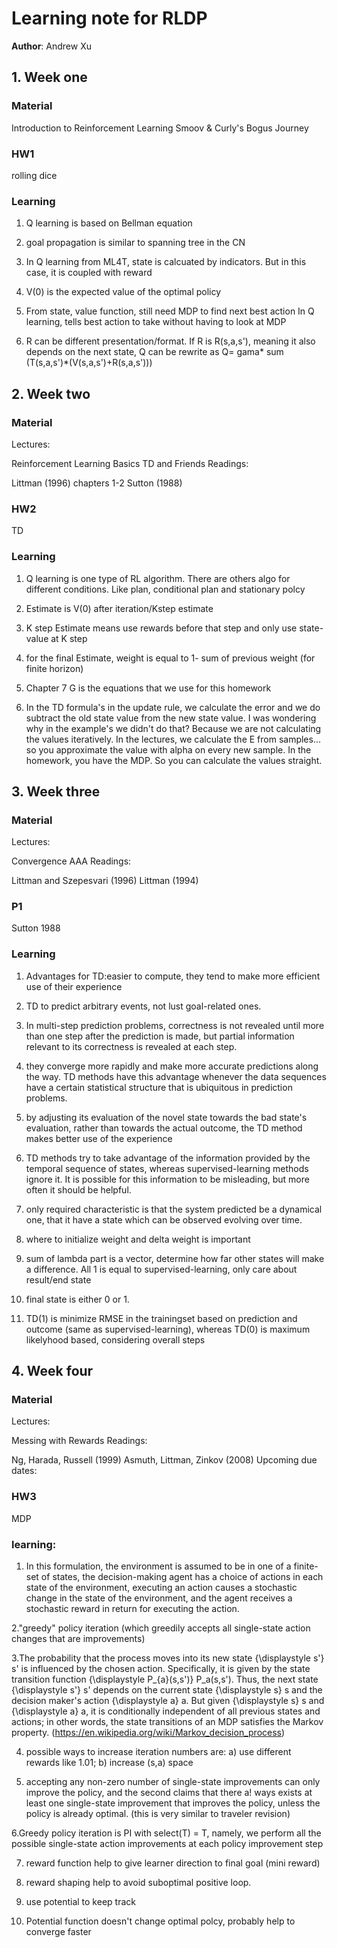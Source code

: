 # Learning note for RLDP

**Author**: Andrew Xu

## 1. Week one 

### Material

Introduction to Reinforcement Learning
Smoov & Curly's Bogus Journey

### HW1

rolling dice

### Learning

1. Q learning is based on Bellman equation

2. goal propagation is similar to spanning tree in the CN

3. In Q learning from ML4T, state is calcuated by indicators. But in this case, it is coupled with reward

4. V(0) is the expected value of the optimal policy

5. From state, value function, still need MDP to find next best action
In Q learning, tells best action to take without having to look at MDP

6. R can be different presentation/format. If R is R(s,a,s'), meaning it also depends on the next state, Q can be rewrite as 
Q= gama* sum (T(s,a,s')*(V(s,a,s')+R(s,a,s')))

## 2. Week two 

### Material

Lectures:

Reinforcement Learning Basics
TD and Friends
Readings:

Littman (1996) chapters 1-2
Sutton (1988)

### HW2

TD

### Learning

1. Q learning is one type of RL algorithm. There are others algo for different conditions. Like plan, conditional plan and stationary polcy

2. Estimate is V(0) after iteration/Kstep estimate

3. K step Estimate means use rewards before that step and only use state-value at K step

4. for the final Estimate, weight is equal to 1- sum of previous weight (for finite horizon)

5. Chapter 7 G is the equations that we use for this homework

6. In the TD formula's in the update rule, we calculate the error and we do subtract the old state value from the new state value. I was wondering why in the example's we didn't do that?
Because we are not calculating the values iteratively. In the lectures, we calculate the E from samples... so you approximate the value with alpha on every new sample. In the homework, you have the MDP. So you can calculate the values straight.

## 3. Week three 

### Material

Lectures:

Convergence
AAA
Readings:

Littman and Szepesvari (1996)
Littman (1994)

### P1

Sutton 1988

### Learning

1. Advantages for TD:easier to compute, they tend to make more efficient use of their experience

2. TD to predict arbitrary events, not lust goal-related ones.

3. In multi-step prediction problems, correctness
is not revealed until more than one step after the prediction is made,
but partial information relevant to its correctness is revealed at each step.

4. they converge more rapidly and make more accurate predictions along the way. TD
methods have this advantage whenever the data sequences have a certain statistical
structure that is ubiquitous in prediction problems.

5. by adjusting its evaluation of the novel state towards the bad state's evaluation,
rather than towards the actual outcome, the TD method makes better use of
the experience

6. TD methods
try to take advantage of the information provided by the temporal sequence
of states, whereas supervised-learning methods ignore it. It is possible for this
information to be misleading, but more often it should be helpful.

7. only required characteristic is that the system predicted be a
dynamical one, that it have a state which can be observed evolving over time.

8. where to initialize weight and delta weight is important

9. sum of lambda part is a vector, determine how far other states will make a difference. All 1 is equal to supervised-learning, only care about result/end state

10. final state is either 0 or 1. 

11. TD(1) is minimize RMSE in the trainingset based on prediction and outcome (same as supervised-learning), whereas TD(0) is maximum likelyhood based, considering overall steps

## 4. Week four

### Material
Lectures:

Messing with Rewards
Readings:

Ng, Harada, Russell (1999)
Asmuth, Littman, Zinkov (2008)
Upcoming due dates:


### HW3

MDP

### learning:

1. In this formulation, the
environment is assumed to be in one of a finite-set of
states, the decision-making agent has a choice of actions
in each state of the environment, executing an
action causes a stochastic change in the state of the
environment, and the agent receives a stochastic reward
in return for executing the action.

2."greedy" policy iteration (which
greedily accepts all single-state action changes that are
improvements)

3.The probability that the process moves into its new state {\displaystyle s'} s' is influenced by the chosen action. Specifically, it is given by the state transition function {\displaystyle P_{a}(s,s')} P_a(s,s'). Thus, the next state {\displaystyle s'} s' depends on the current state {\displaystyle s} s and the decision maker's action {\displaystyle a} a. But given {\displaystyle s} s and {\displaystyle a} a, it is conditionally independent of all previous states and actions; in other words, the state transitions of an MDP satisfies the Markov property. (https://en.wikipedia.org/wiki/Markov_decision_process)

4. possible ways to increase iteration numbers are: a) use different rewards like 1.01; b) increase (s,a) space 

5. accepting 
any non-zero number of single-state improvements
can only improve the policy, and the second
claims that there a! ways exists at least one single-state
improvement that improves the policy, unless the policy is already optimal. (this is very similar to traveler revision)

6.Greedy policy iteration is PI with select(T) = T,
namely, we perform all the possible single-state action
improvements at each policy improvement step

7. reward function help to give learner direction to final goal (mini reward)

8. reward shaping help to avoid suboptimal positive loop. 

9. use potential to keep track

10. Potential function doesn't change optimal polcy, probably help to converge faster